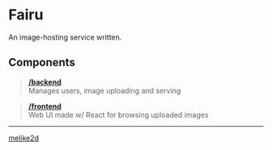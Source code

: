 # Fairu

An image-hosting service written.

## Components

> [**/backend**](/backend)  
> Manages users, image uploading and serving
 
> [**/frontend**](/frontend)  
> Web UI made w/ React for browsing uploaded images 

---

[melike2d](https://2d.gay)
